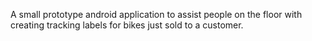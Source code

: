 A small prototype android application to assist people on the floor with creating tracking labels for bikes just sold to a customer.
